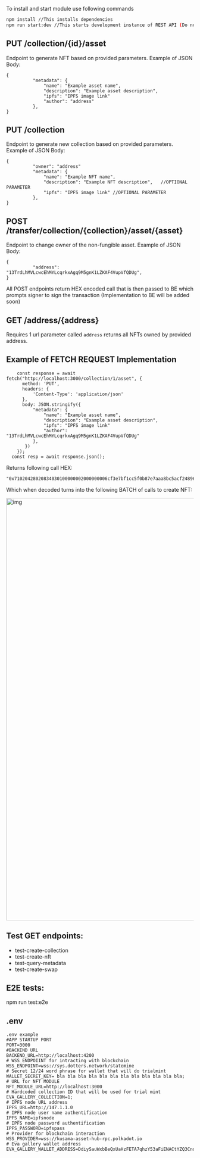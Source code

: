 To install and start module use following commands
```bash
npm install //This installs dependencies
npm run start:dev //This starts development instance of REST API (Do not forget to create and fill .env file)
```

## PUT /collection/{id}/asset
Endpoint to generate NFT based on provided parameters.
Example of JSON Body: 
```
{
          "metadata": {
              "name": "Example asset name",
              "description": "Example asset description",
              "ipfs": "IPFS image link"
              "author": "address"
          },
}
```

## PUT /collection
Endpoint to generate new collection based on provided parameters.
Example of JSON Body:
```
{
          "owner": "address"
          "metadata": {
              "name": "Example NFT name",
              "description": "Example NFT description",   //OPTIONAL PARAMETER
              "ipfs": "IPFS image link" //OPTIONAL PARAMETER
          },
}
```

## POST /transfer/collection/{collection}/asset/{asset}
Endpoint to change owner of the non-fungible asset.
Example of JSON Body:
```
{
          "address": "13TrdLhMVLcwcEhMYLcqrkxAgq9M5gnK1LZKAF4VupVfQDUg",
}
```

All POST endpoints return HEX encoded call that is then passed to BE which prompts signer to sign the transaction (Implementation to BE will be added soon)

## GET /address/{address}
Requires 1 url parameter called ```address``` returns all NFTs owned by provided address.

## Example of FETCH REQUEST Implementation
```
    const response = await fetch("http://localhost:3000/collection/1/asset", {
      method: 'PUT',
      headers: {
          'Content-Type': 'application/json'
      },
      body: JSON.stringify({
          "metadata": {
              "name": "Example asset name",
              "description": "Example asset description",
              "ipfs": "IPFS image link"
              "author": "13TrdLhMVLcwcEhMYLcqrkxAgq9M5gnK1LZKAF4VupVfQDUg"
          },
       })
    });
  const resp = await response.json();
```

Returns following call HEX:
```
"0x71020428020834030100000002000000006cf3e7bf1cc5f0b87e7aaa8bc5acf2489651b14e768bcf5d9206f878778f4404003418010000000200000081017b226e616d65223a224578616d706c65206173736574206e616d65222c226465736372697074696f6e223a224578616d706c65206173736574206465736372697074696f6e222c2269706673223a224950465320696d616765206c696e6b227d"
```

Which when decoded turns into the following BATCH of calls to create NFT:

<img width="1135" alt="img" src="https://github.com/user-attachments/assets/ea18b53e-adcb-4864-9a05-e37ef2817fea">

## Test GET endpoints:
- test-create-collection
- test-create-nft
- test-query-metadata
- test-create-swap

## E2E tests:
npm run test:e2e

## .env

```
.env example
#APP STARTUP PORT
PORT=3000
#BACKEND URL
BACKEND_URL=http://localhost:4200
# WSS_ENDPOIINT for intracting with blockchain
WSS_ENDPOINT=wss://sys.dotters.network/statemine
# Secret 12/24 word phrase for wallet that will do trialmint
WALLET_SECRET_KEY= bla bla bla bla bla bla bla bla bla bla bla bla;
# URL for NFT MODULE
NFT_MODULE_URL=http://localhost:3000
# Hardcoded collection ID that will be used for trial mint
EVA_GALLERY_COLLECTION=1;
# IPFS node URL address
IPFS_URL=http://147.1.1.0
# IPFS node user name authentification
IPFS_NAME=ipfsnode
# IPFS node password authentification
IPFS_PASSWORD=ipfspass
# Provider for blockchain interaction
WSS_PROVIDER=wss://kusama-asset-hub-rpc.polkadot.io
# Eva gallery wallet address
EVA_GALLERY_WALLET_ADDRESS=DdiySauWxbBeQxUaHzFETA7qhzY53aFiENACtYZQ3Cno127
```